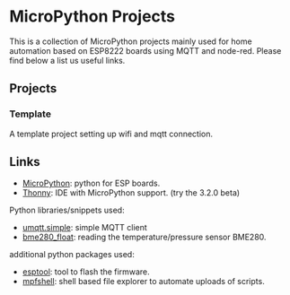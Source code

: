 # MicroPython Projects


This is a collection of MicroPython projects mainly used for home automation based on ESP8222 boards using MQTT and node-red.
Please find below a list us useful links.


## Projects

### Template
A template project setting up wifi and mqtt connection.




## Links

* [MicroPython](http://micropython.org/): python for ESP boards.
* [Thonny](https://thonny.org/): IDE with MicroPython support. (try the 3.2.0 beta)

Python libraries/snippets used:
* [umqtt.simple](https://github.com/micropython/micropython-lib/tree/master/umqtt.simple): simple MQTT client 
* [bme280_float](https://github.com/robert-hh/BME280/blob/master/bme280_float.py): reading the temperature/pressure sensor BME280.

additional python packages used:
* [esptool](https://github.com/espressif/esptool): tool to flash the firmware.
* [mpfshell](https://github.com/wendlers/mpfshell): shell based file explorer to automate uploads of scripts. 



